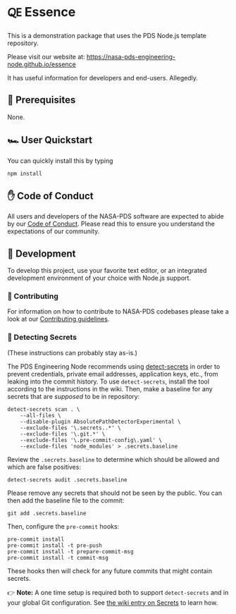 # 🜀 Essence

This is a demonstration package that uses the PDS Node.js template repository.

Please visit our website at: https://nasa-pds-engineering-node.github.io/essence

It has useful information for developers and end-users. Allegedly.


## 💽 Prerequisites

None.


## 🏎️ User Quickstart

You can quickly install this by typing

    npm install


## ✋ Code of Conduct

All users and developers of the NASA-PDS software are expected to abide by our [Code of Conduct](https://github.com/NASA-PDS/.github/blob/main/CODE_OF_CONDUCT.md). Please read this to ensure you understand the expectations of our community.


## 🔧 Development

To develop this project, use your favorite text editor, or an integrated development environment of your choice with Node.js support.


### 👏 Contributing

For information on how to contribute to NASA-PDS codebases please take a look at our [Contributing guidelines](https://github.com/NASA-PDS/.github/blob/main/CONTRIBUTING.md).


### 🤫 Detecting Secrets

(These instructions can probably stay as-is.)

The PDS Engineering Node recommends using [detect-secrets](https://github.com/NASA-PDS/nasa-pds.github.io/wiki/Git-and-Github-Guide#detect-secrets) in order to prevent credentials, private email addresses, application keys, etc., from leaking into the commit history. To use `detect-secrets`, install the tool according to the instructions in the wiki. Then, make a baseline for any secrets that are _supposed_ to be in repository:

    detect-secrets scan . \
        --all-files \
        --disable-plugin AbsolutePathDetectorExperimental \
        --exclude-files '\.secrets..*' \
        --exclude-files '\.git.*' \
        --exclude-files '\.pre-commit-config\.yaml' \
        --exclude-files 'node_modules' > .secrets.baseline

Review the `.secrets.baseline` to determine which should be allowed and which are false positives:

    detect-secrets audit .secrets.baseline

Please remove any secrets that should not be seen by the public. You can then add the baseline file to the commit:

    git add .secrets.baseline

Then, configure the `pre-commit` hooks:

    pre-commit install
    pre-commit install -t pre-push
    pre-commit install -t prepare-commit-msg
    pre-commit install -t commit-msg

These hooks then will check for any future commits that might contain secrets.

👉 **Note:** A one time setup is required both to support `detect-secrets` and in your global Git configuration. See [the wiki entry on Secrets](https://github.com/NASA-PDS/nasa-pds.github.io/wiki/Git-and-Github-Guide#detect-secrets) to learn how.

